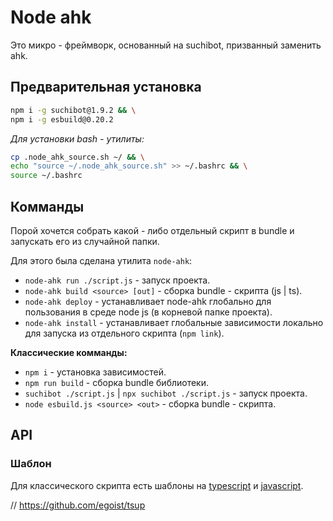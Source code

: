 # Node ahk

Это микро - фреймворк, основанный на suchibot, призванный заменить ahk.

## Предварительная установка

```bash
npm i -g suchibot@1.9.2 && \
npm i -g esbuild@0.20.2
```

*Для установки bash - утилиты:*

```bash
cp .node_ahk_source.sh ~/ && \
echo "source ~/.node_ahk_source.sh" >> ~/.bashrc && \
source ~/.bashrc
```

## Комманды

Порой хочется собрать какой - либо отдельный скрипт в bundle и запускать его из случайной папки.

Для этого была сделана утилита `node-ahk`:

+ `node-ahk run ./script.js`        - запуск проекта.
+ `node-ahk build <source> [out]`   - сборка bundle - скрипта (js | ts).
+ `node-ahk deploy`                 - устанавливает node-ahk глобально для пользования в среде node js (в корневой папке проекта).
+ `node-ahk install`                - устанавливает глобальные зависимости локально для запуска из отдельного скрипта (`npm link`).

**Классические комманды:**

+ `npm i` - установка зависимостей.
+ `npm run build` - сборка bundle библиотеки.
+ `suchibot ./script.js` | `npx suchibot ./script.js` - запуск проекта.
+ `node esbuild.js <source> <out>` - сборка bundle - скрипта.

## API

### Шаблон

Для классического скрипта есть шаблоны на [typescript](./templates/template.ts) и [javascript](./templates/template.js).

// https://github.com/egoist/tsup